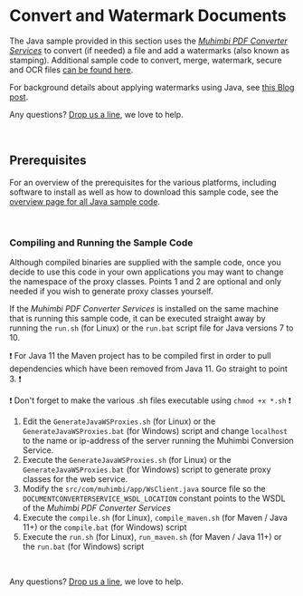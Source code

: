 # Convert and Watermark Documents
The Java sample provided in this section uses the *[Muhimbi PDF Converter Services](http://www.muhimbi.com/Products/PDF-Converter-Services/summary.aspx)* to convert (if needed) a file and add a watermarks (also known as stamping). Additional sample code to convert, merge, watermark, secure and OCR files [can be found here](../).

For background details about applying watermarks using Java, see [this Blog post](http://blog.muhimbi.com/2010/06/using-pdf-watermarking-features-from.html).

Any questions? [Drop us a line](http://www.muhimbi.com/contact.aspx), we love to help.


<br/>


## Prerequisites
For an overview of the prerequisites for the various platforms, including software to install as well as how to download this sample code, see the [overview page for all Java sample code](../).

<br/>

### Compiling and Running the Sample Code
Although compiled binaries are supplied with the sample code, once you decide to use this code in your own applications you may want to change the namespace of the proxy classes. Points 1 and 2 are optional and only needed if you wish to generate proxy classes yourself.

If the *Muhimbi PDF Converter Services* is installed on the same machine that is running this sample code, it can be executed straight away by running the `run.sh` (for Linux) or the `run.bat` script file for Java versions 7 to 10.

:exclamation: For Java 11 the Maven project has to be compiled first in order to pull dependencies which have been removed from Java 11. Go straight to point 3. :exclamation:

:exclamation: Don't forget to make the various .sh files executable using `chmod +x *.sh` :exclamation:

1. Edit the `GenerateJavaWSProxies.sh` (for Linux) or the `GenerateJavaWSProxies.bat` (for Windows) script and change `localhost` to the name or ip-address of the server running the Muhimbi Conversion Service.
2. Execute the `GenerateJavaWSProxies.sh` (for Linux) or the `GenerateJavaWSProxies.bat` (for Windows) script to generate proxy classes for the web service.
3. Modify the `src/com/muhimbi/app/WsClient.java` source file so the `DOCUMENTCONVERTERSERVICE_WSDL_LOCATION` constant points to the WSDL of the *Muhimbi PDF Converter Services*
4. Execute the `compile.sh` (for Linux), `compile_maven.sh` (for Maven / Java 11+) or the `compile.bat` (for Windows) script
5. Execute the `run.sh` (for Linux), `run_maven.sh` (for Maven / Java 11+) or the `run.bat` (for Windows) script

<br/>

Any questions? [Drop us a line](http://www.muhimbi.com/contact.aspx), we love to help.
